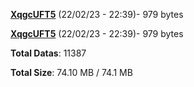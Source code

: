 [**XqgcUFT5**](/data/XqgcUFT5.txt) (22/02/23 - 22:39)- 979 bytes

[**XqgcUFT5**](/data/XqgcUFT5.txt) (22/02/23 - 22:39)- 979 bytes

**Total Datas**: 11387

**Total Size**: 74.10 MB / 74.1 MB